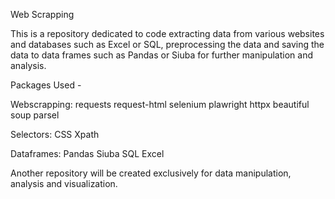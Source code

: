 Web Scrapping

This is a repository dedicated to code extracting data from various websites and databases such as Excel or SQL, preprocessing the data and saving the data to data frames such as Pandas or Siuba for further manipulation and analysis.

Packages Used - 

Webscrapping:
requests
request-html
selenium
plawright
httpx 
beautiful soup
parsel 

Selectors:
CSS
Xpath

Dataframes:
Pandas
Siuba
SQL
Excel

Another repository will be created exclusively for data manipulation, analysis and visualization.
